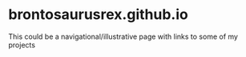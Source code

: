 # brontosaurusrex.github.io

This could be a navigational/illustrative page with links to some of my projects
